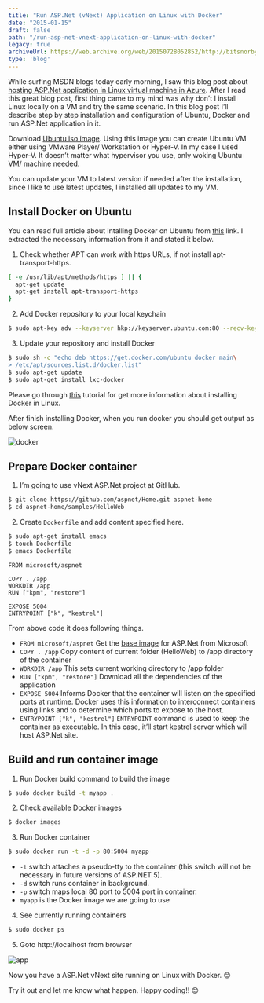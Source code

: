 ```yaml
---
title: "Run ASP.Net (vNext) Application on Linux with Docker"
date: "2015-01-15"
draft: false
path: "/run-asp-net-vnext-application-on-linux-with-docker"
legacy: true
archiveUrl: https://web.archive.org/web/20150728052852/http://bitsnorbytes.com/2015/01/run-asp-net-vnext-application-on-linux-with-docker/
type: 'blog'
---
```


While surfing MSDN blogs today early morning, I saw this blog post about [hosting ASP.Net application in Linux virtual machine in Azure](https://devblogs.microsoft.com/aspnet/running-asp-net-5-applications-in-linux-containers-with-docker/). After I read this great blog post, first thing came to my mind was why don’t I install Linux locally on a VM and try the same scenario. In this blog post I’ll describe step by step installation and configuration of Ubuntu, Docker and run ASP.Net application in it.

Download [Ubuntu iso image](https://web.archive.org/web/20150729011659/http://www.ubuntu.com/download/desktop/install-ubuntu-desktop). Using this image you can create Ubuntu VM either using VMware Player/ Workstation or Hyper-V. In my case I used Hyper-V. It doesn’t matter what hypervisor you use, only woking Ubuntu VM/ machine needed.

You can update your VM to latest version if needed after the installation, since I like to use latest updates, I installed all updates to my VM.

## Install Docker on Ubuntu

You can read full article about intalling Docker on Ubuntu from [this](https://web.archive.org/web/20150728052852/https://docs.docker.com/installation/ubuntulinux/) link. I extracted the necessary information from it and stated it below.

1. Check whether APT can work with https URLs, if not install apt-transport-https.

```bash
[ -e /usr/lib/apt/methods/https ] || {
  apt-get update
  apt-get install apt-transport-https
}
```

2. Add Docker repository to your local keychain

```bash
$ sudo apt-key adv --keyserver hkp://keyserver.ubuntu.com:80 --recv-keys 36A1D7869245C8950F966E92D8576A8BA88D21E9
```

3. Update your repository and install Docker

```bash
$ sudo sh -c "echo deb https://get.docker.com/ubuntu docker main\
> /etc/apt/sources.list.d/docker.list"
$ sudo apt-get update
$ sudo apt-get install lxc-docker
```

Please go through [this](https://web.archive.org/web/20150728052852/https://docs.docker.com/installation/ubuntulinux/) tutorial for get more information about installing Docker in Linux.

After finish installing Docker, when you run docker you should get output as below screen.

![docker](../images/Untitled-1024x768.png)

## Prepare Docker container

1. I’m going to use vNext ASP.Net project at GitHub.

```bash
$ git clone https://github.com/aspnet/Home.git aspnet-home
$ cd aspnet-home/samples/HelloWeb
```

2. Create `Dockerfile` and add content specified here.

```bash
$ sudo apt-get install emacs
$ touch Dockerfile
$ emacs Dockerfile
```

```docker
FROM microsoft/aspnet

COPY . /app
WORKDIR /app
RUN ["kpm", "restore"]

EXPOSE 5004
ENTRYPOINT ["k", "kestrel"]
```

From above code it does following things.

- `FROM microsoft/aspnet` Get the [base image](https://web.archive.org/web/20150728052852/http://registry.hub.docker.com/u/microsoft/aspnet/) for ASP.Net from Microsoft
- `COPY . /app`  Copy content of current folder (HelloWeb) to /app directory of the container
- `WORKDIR /app` This sets current working directory to /app folder
- `RUN ["kpm", "restore"]` Download all the dependencies of the application
- `EXPOSE 5004` Informs Docker that the container will listen on the specified ports at runtime. Docker uses this information to interconnect containers using links and to determine which ports to expose to the host.
- `ENTRYPOINT ["k", "kestrel"]` `ENTRYPOINT` command is used to keep the container as executable. In this case, it’ll start kestrel server which will host ASP.Net site.

## Build and run container image

1. Run Docker build command to build the image

```bash
$ sudo docker build -t myapp .
```

2. Check available Docker images

```bash
$ docker images
```

3. Run Docker container

```bash
$ sudo docker run -t -d -p 80:5004 myapp
```

- `-t` switch attaches a pseudo-tty to the container (this switch will not be necessary in future versions of ASP.NET 5).
- `-d` switch runs container in background.
- `-p` switch maps local 80 port to 5004 port in container.
- `myapp` is the Docker image we are going to use

4. See currently running containers

```bash
$ sudo docker ps
```

5. Goto http://localhost from browser

![app](../images/linux-local-asp-site-screen-1024x768.png)

Now you have a ASP.Net vNext site running on Linux with Docker. 😊

Try it out and let me know what happen. Happy coding!! 😊
